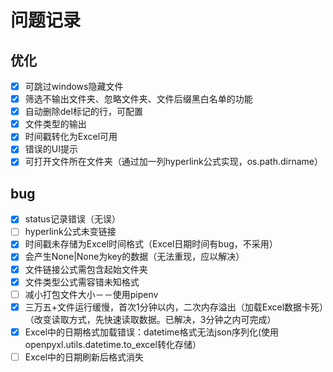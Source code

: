 # 问题记录

## 优化
- [x] 可跳过windows隐藏文件
- [x] 筛选不输出文件夹、忽略文件夹、文件后缀黑白名单的功能
- [x] 自动删除del标记的行，可配置
- [x] 文件类型的输出
- [x] 时间戳转化为Excel可用
- [x] 错误的UI提示
- [x] 可打开文件所在文件夹（通过加一列hyperlink公式实现，os.path.dirname）

## bug
- [x] status记录错误（无误）
- [ ] hyperlink公式未变链接
- [x] 时间戳未存储为Excel时间格式（Excel日期时间有bug，不采用）
- [x] 会产生None|None为key的数据（无法重现，应以解决）
- [x] 文件链接公式需包含起始文件夹
- [x] 文件类型公式需容错未知格式
- [ ] 减小打包文件大小－－使用pipenv
- [x] 三万五+文件运行缓慢，首次1分钟以内，二次内存溢出（加载Excel数据卡死）（改变读取方式，先快速读取数据。已解决，3分钟之内可完成）
- [x] Excel中的日期格式加载错误：datetime格式无法json序列化(使用openpyxl.utils.datetime.to_excel转化存储）
- [ ] Excel中的日期刷新后格式消失
